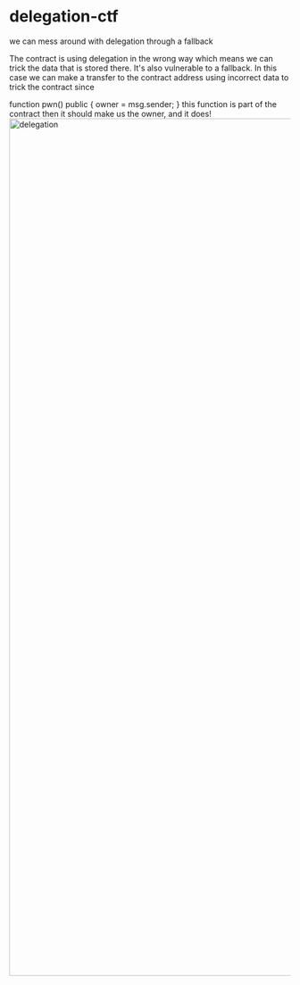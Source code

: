 # delegation-ctf
we can mess around with delegation through a fallback

The contract is using delegation in the wrong way which means we can trick the data that is stored there. It's also vulnerable to a fallback.
 In this case we can make a transfer to the contract address using incorrect data to trick the contract since 

  function pwn() public {
    owner = msg.sender;
  }
this function is part of the contract then it should make us the owner, and it does!
<img width="1536" alt="delegation" src="https://user-images.githubusercontent.com/63403890/185682146-0d101d51-069d-4ef7-bfe8-3dfed09aded6.png">
